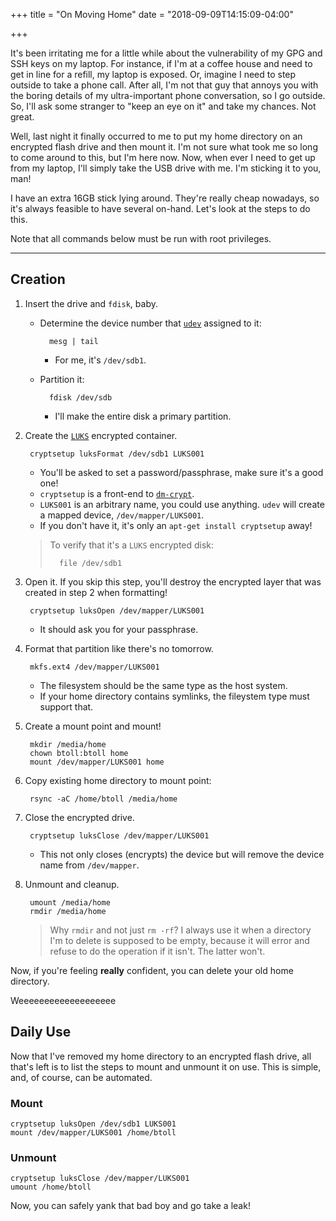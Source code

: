 +++
title = "On Moving Home"
date = "2018-09-09T14:15:09-04:00"

+++

It's been irritating me for a little while about the vulnerability of my GPG and SSH keys on my laptop.  For instance, if I'm at a coffee house and need to get in line for a refill, my laptop is exposed.  Or, imagine I need to step outside to take a phone call.  After all, I'm not that guy that annoys you with the boring details of my ultra-important phone conversation, so I go outside.  So, I'll ask some stranger to "keep an eye on it" and take my chances.  Not great.

Well, last night it finally occurred to me to put my home directory on an encrypted flash drive and then mount it.  I'm not sure what took me so long to come around to this, but I'm here now.  Now, when ever I need to get up from my laptop, I'll simply take the USB drive with me.  I'm sticking it to you, man!

I have an extra 16GB stick lying around.  They're really cheap nowadays, so it's always feasible to have several on-hand.  Let's look at the steps to do this.

Note that all commands below must be run with root privileges.

---

## Creation

1. Insert the drive and `fdisk`, baby.

	- Determine the device number that [`udev`] assigned to it:

			mesg | tail

		+ For me, it's `/dev/sdb1`.  

	- Partition it:

			fdisk /dev/sdb

		+ I'll make the entire disk a primary partition.

2. Create the [`LUKS`] encrypted container.

		cryptsetup luksFormat /dev/sdb1 LUKS001

	- You'll be asked to set a password/passphrase, make sure it's a good one!
	- `cryptsetup` is a front-end to [`dm-crypt`].
	- `LUKS001` is an arbitrary name, you could use anything.  `udev` will create a mapped device, `/dev/mapper/LUKS001`.
	- If you don't have it, it's only an `apt-get install cryptsetup` away!

	> To verify that it's a `LUKS` encrypted disk:
	>
	>		file /dev/sdb1

3. Open it.  If you skip this step, you'll destroy the encrypted layer that was created in step 2 when formatting!

		cryptsetup luksOpen /dev/mapper/LUKS001

	- It should ask you for your passphrase.

4. Format that partition like there's no tomorrow.

		mkfs.ext4 /dev/mapper/LUKS001

	- The filesystem should be the same type as the host system.
	- If your home directory contains symlinks, the fileystem type must support that.

5. Create a mount point and mount!

		mkdir /media/home
		chown btoll:btoll home
		mount /dev/mapper/LUKS001 home

6. Copy existing home directory to mount point:

		rsync -aC /home/btoll /media/home
	
7. Close the encrypted drive.

		cryptsetup luksClose /dev/mapper/LUKS001

	- This not only closes (encrypts) the device but will remove the device name from `/dev/mapper`.

8. Unmount and cleanup.

		umount /media/home
		rmdir /media/home

	> Why `rmdir` and not just `rm -rf`?  I always use it when a directory I'm to delete is supposed to be empty, because it will error and refuse to do the operation if it isn't.  The latter won't.


Now, if you're feeling **really** confident, you can delete your old home directory.

Weeeeeeeeeeeeeeeeeee

## Daily Use

Now that I've removed my home directory to an encrypted flash drive, all that's left is to list the steps to mount and unmount it on use.  This is simple, and, of course, can be automated.

### Mount

	cryptsetup luksOpen /dev/sdb1 LUKS001
	mount /dev/mapper/LUKS001 /home/btoll

### Unmount

	cryptsetup luksClose /dev/mapper/LUKS001
	umount /home/btoll

Now, you can safely yank that bad boy and go take a leak!

[`udev`]: https://en.wikipedia.org/wiki/Udev
[`LUKS`]: https://en.wikipedia.org/wiki/Linux_Unified_Key_Setup
[`dm-crypt`]: https://en.wikipedia.org/wiki/Dm-crypt

<!--
sudo blkid
sudo mkdir /media/home
sudo cryptsetup luksOpen /dev/sdb1 LUKS001
sudo vi /etc/fstab

	# <file system> <mount point>   <type>  <options>       <dump>  <pass>
	{block device UUID}     /media/home     vfat    gid=1000,uid=1000       0       2

sudo mount -a
-->

